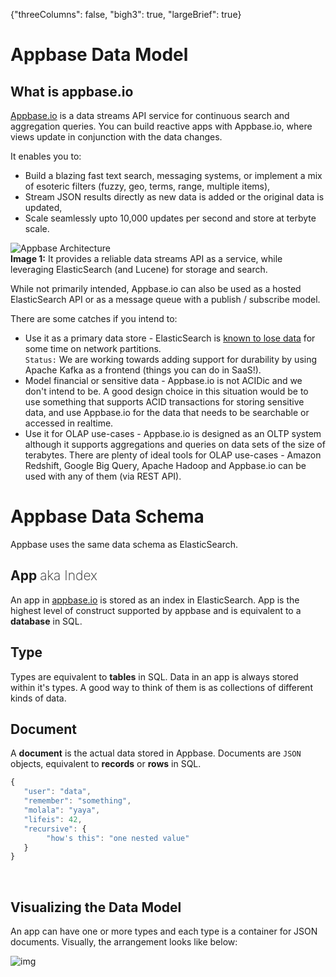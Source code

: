 {"threeColumns": false, "bigh3": true, "largeBrief": true}

# Appbase Data Model


## What is appbase.io

[Appbase.io](https://appbase.io) is a data streams API service for continuous search and aggregation queries. You can build reactive apps with Appbase.io, where views update in conjunction with the data changes.

It enables you to:  

* Build a blazing fast text search, messaging systems, or implement a mix of esoteric filters (fuzzy, geo, terms, range, multiple items),
* Stream JSON results directly as new data is added or the original data is updated,  
* Scale seamlessly upto 10,000 updates per second and store at terbyte scale.

![Appbase Architecture](http://i.imgur.com/iJpqtks.png?1)  
**Image 1:** It provides a reliable data streams API as a service, while leveraging ElasticSearch (and Lucene) for storage and search.

While not primarily intended, Appbase.io can also be used as a hosted ElasticSearch API or as a message queue with a publish / subscribe model.

There are some catches if you intend to:  

* Use it as a primary data store - ElasticSearch is [known to lose data](https://www.elastic.co/guide/en/elasticsearch/resiliency/current/index.html#_loss_of_documents_during_network_partition_status_ongoing) for some time on network partitions.  
``Status:`` We are working towards adding support for durability by using Apache Kafka as a frontend (things you can do in SaaS!).
* Model financial or sensitive data - Appbase.io is not ACIDic and we don't intend to be. A good design choice in this situation would be to use something that supports ACID transactions for storing sensitive data, and use Appbase.io for the data that needs to be searchable or accessed in realtime.
* Use it for OLAP use-cases - Appbase.io is designed as an OLTP system although it supports aggregations and queries on data sets of the size of terabytes. There are plenty of ideal tools for OLAP use-cases - Amazon Redshift, Google Big Query, Apache Hadoop and Appbase.io can be used with any of them (via REST API).



# Appbase Data Schema

Appbase uses the same data schema as ElasticSearch.

## App <span style="font-weight: 200;">aka Index</span>

An app in [appbase.io](https://appbase.io) is stored as an index in ElasticSearch. App is the highest level of construct supported by appbase and is equivalent to a **database** in SQL.

## Type

Types are equivalent to **tables** in SQL. Data in an app is always stored within it's types. A good way to think of them is as collections of different kinds of data.

## Document

A **document** is the actual data stored in Appbase. Documents are ``JSON`` objects, equivalent to **records** or **rows** in SQL.

```js
{
   "user": "data",
   "remember": "something",
   "molala": "yaya",
   "lifeis": 42,
   "recursive": {
   		"how's this": "one nested value"
   }
}
```
<br>

## Visualizing the Data Model

An app can have one or more types and each type is a container for JSON documents. Visually, the arrangement looks like below:

![img](https://farm1.staticflickr.com/616/21319701888_dbe75d9f6f_c.jpg)
